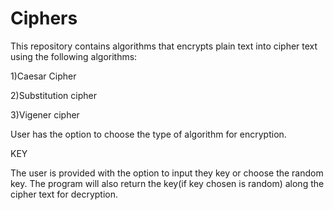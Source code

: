 # Ciphers
This repository contains algorithms that encrypts plain text into cipher text using the following algorithms:

  1)Caesar Cipher

  2)Substitution cipher
  
  3)Vigener cipher

User has the option to choose the type of algorithm for encryption.

KEY

The user is provided with the option to input they key or choose the random key.
The program will also return the key(if key chosen is random) along the cipher text for decryption.
